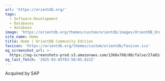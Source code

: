 ```yaml
---
url: 'https://orientdb.org/'
tags:
  - Software-Development
  - Databases
  - database
image: 'https://orientdb.org/themes/custom/orientdb/images/OrientDB_Org.png'
site_name: Home
title: Home | OrientDB Community Edition
favicon: 'https://orientdb.org/themes/custom/orientdb/favicon.ico'
og_screenshot_url: >-
  https://og-screenshots-prod.s3.amazonaws.com/1366x768/80/false/27a02af846cd7181bea4fc6d0c789c3c91119c25be37ab532f5f316e50772b2c.jpeg
og_last_fetch: '2025-03-05T03:58:05.822Z'
---
```

Acquired by SAP
